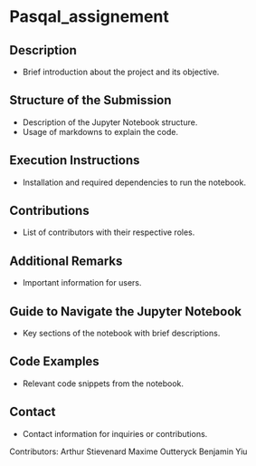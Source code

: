 # Pasqal_assignement

## Description
- Brief introduction about the project and its objective.

## Structure of the Submission
- Description of the Jupyter Notebook structure.
- Usage of markdowns to explain the code.

## Execution Instructions
- Installation and required dependencies to run the notebook.

## Contributions
- List of contributors with their respective roles.

## Additional Remarks
- Important information for users.

## Guide to Navigate the Jupyter Notebook
- Key sections of the notebook with brief descriptions.

## Code Examples
- Relevant code snippets from the notebook.


## Contact
- Contact information for inquiries or contributions.












Contributors: Arthur Stievenard
              Maxime Outteryck
              Benjamin Yiu
